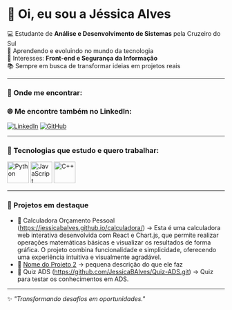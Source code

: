 # 👋 Oi, eu sou a Jéssica Alves  

💻 Estudante de **Análise e Desenvolvimento de Sistemas** pela Cruzeiro do Sul  
🌱 Aprendendo e evoluindo no mundo da tecnologia  
🚀 Interesses: **Front-end e Segurança da Informação**  
📚 Sempre em busca de transformar ideias em projetos reais  

---

### 🔗 Onde me encontrar:
### 🌐 Me encontre também no LinkedIn:
[![LinkedIn](https://img.shields.io/badge/LinkedIn-blue?style=for-the-badge&logo=linkedin&logoColor=white)](https://www.linkedin.com/in/jéssicabalves)
[![GitHub](https://img.shields.io/badge/GitHub-000000?style=for-the-badge&logo=github&logoColor=white)](https://github.com/jessica-alves)

---
### 🚀 Tecnologias que estudo e quero trabalhar:
<p align="left">
  <img src="https://cdn.jsdelivr.net/gh/devicons/devicon/icons/python/python-original.svg" alt="Python" width="50" height="50"/>
  <img src="https://cdn.jsdelivr.net/gh/devicons/devicon/icons/javascript/javascript-original.svg" alt="JavaScript" width="50" height="50"/>
  <img src="https://cdn.jsdelivr.net/gh/devicons/devicon/icons/cplusplus/cplusplus-original.svg" alt="C++" width="50" height="50"/>
</p>


---

### 🚀 Projetos em destaque
- 📂 Calculadora Orçamento Pessoal (https://jessicabalves.github.io/calculadora/) → Esta é uma calculadora web interativa desenvolvida com React e Chart.js, que permite realizar operações matemáticas básicas e visualizar os resultados de forma gráfica. O projeto combina funcionalidade e simplicidade, oferecendo uma experiência intuitiva e visualmente agradável.
- 📂 [Nome do Projeto 2](link_para_o_projeto) → pequena descrição do que ele faz  
- 📂 Quiz ADS (https://github.com/JessicaBAlves/Quiz-ADS.git) → Quiz para testar os conhecimentos em ADS.

---


✨ *"Transformando desafios em oportunidades."*  



